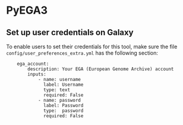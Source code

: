 # PyEGA3

## Set up user credentials on Galaxy

To enable users to set their credentials for this tool,
make sure the file `config/user_preferences_extra.yml` has the following section:

```
    ega_account:
        description: Your EGA (European Genome Archive) account
        inputs:
            - name: username
              label: Username
              type: text
              required: False
            - name: password
              label: Password
              type:  password
              required: False
```
